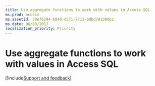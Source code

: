 ```yaml
---
title: Use aggregate functions to work with values in Access SQL
ms.prod: access
ms.assetid: 59ef6294-6840-d271-7711-bdbd78130db2
ms.date: 06/08/2017
localization_priority: Priority
---
```



# Use aggregate functions to work with values in Access SQL

<!--removed from TOC on 9-19-18-->

[!include[Support and feedback](~/includes/feedback-boilerplate.md)]